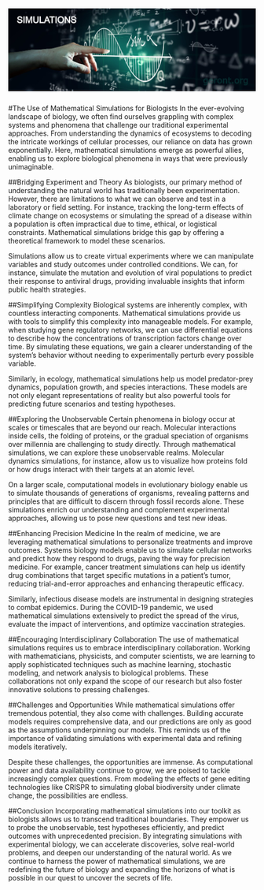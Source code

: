 <h1>
  <picture>
    <source media="(prefers-color-scheme: dark)" srcset="https://github.com/Govind-Prakash/Govind-Prakash/blob/main/Images/Mathematical%20Simulations.jpg">
    <img alt="nf-core/myfirstpipeline" src="https://github.com/Govind-Prakash/Govind-Prakash/blob/main/Images/Mathematical%20Simulations.jpg">
  </picture>
</h1>
#The Use of Mathematical Simulations for Biologists
In the ever-evolving landscape of biology, we often find ourselves grappling with complex systems and phenomena that challenge our traditional experimental approaches. From understanding the dynamics of ecosystems to decoding the intricate workings of cellular processes, our reliance on data has grown exponentially. Here, mathematical simulations emerge as powerful allies, enabling us to explore biological phenomena in ways that were previously unimaginable.

##Bridging Experiment and Theory
As biologists, our primary method of understanding the natural world has traditionally been experimentation. However, there are limitations to what we can observe and test in a laboratory or field setting. For instance, tracking the long-term effects of climate change on ecosystems or simulating the spread of a disease within a population is often impractical due to time, ethical, or logistical constraints. Mathematical simulations bridge this gap by offering a theoretical framework to model these scenarios.

Simulations allow us to create virtual experiments where we can manipulate variables and study outcomes under controlled conditions. We can, for instance, simulate the mutation and evolution of viral populations to predict their response to antiviral drugs, providing invaluable insights that inform public health strategies.

##Simplifying Complexity
Biological systems are inherently complex, with countless interacting components. Mathematical simulations provide us with tools to simplify this complexity into manageable models. For example, when studying gene regulatory networks, we can use differential equations to describe how the concentrations of transcription factors change over time. By simulating these equations, we gain a clearer understanding of the system’s behavior without needing to experimentally perturb every possible variable.

Similarly, in ecology, mathematical simulations help us model predator-prey dynamics, population growth, and species interactions. These models are not only elegant representations of reality but also powerful tools for predicting future scenarios and testing hypotheses.

##Exploring the Unobservable
Certain phenomena in biology occur at scales or timescales that are beyond our reach. Molecular interactions inside cells, the folding of proteins, or the gradual speciation of organisms over millennia are challenging to study directly. Through mathematical simulations, we can explore these unobservable realms. Molecular dynamics simulations, for instance, allow us to visualize how proteins fold or how drugs interact with their targets at an atomic level.

On a larger scale, computational models in evolutionary biology enable us to simulate thousands of generations of organisms, revealing patterns and principles that are difficult to discern through fossil records alone. These simulations enrich our understanding and complement experimental approaches, allowing us to pose new questions and test new ideas.

##Enhancing Precision Medicine
In the realm of medicine, we are leveraging mathematical simulations to personalize treatments and improve outcomes. Systems biology models enable us to simulate cellular networks and predict how they respond to drugs, paving the way for precision medicine. For example, cancer treatment simulations can help us identify drug combinations that target specific mutations in a patient’s tumor, reducing trial-and-error approaches and enhancing therapeutic efficacy.

Similarly, infectious disease models are instrumental in designing strategies to combat epidemics. During the COVID-19 pandemic, we used mathematical simulations extensively to predict the spread of the virus, evaluate the impact of interventions, and optimize vaccination strategies.

##Encouraging Interdisciplinary Collaboration
The use of mathematical simulations requires us to embrace interdisciplinary collaboration. Working with mathematicians, physicists, and computer scientists, we are learning to apply sophisticated techniques such as machine learning, stochastic modeling, and network analysis to biological problems. These collaborations not only expand the scope of our research but also foster innovative solutions to pressing challenges.

##Challenges and Opportunities
While mathematical simulations offer tremendous potential, they also come with challenges. Building accurate models requires comprehensive data, and our predictions are only as good as the assumptions underpinning our models. This reminds us of the importance of validating simulations with experimental data and refining models iteratively.

Despite these challenges, the opportunities are immense. As computational power and data availability continue to grow, we are poised to tackle increasingly complex questions. From modeling the effects of gene editing technologies like CRISPR to simulating global biodiversity under climate change, the possibilities are endless.

##Conclusion
Incorporating mathematical simulations into our toolkit as biologists allows us to transcend traditional boundaries. They empower us to probe the unobservable, test hypotheses efficiently, and predict outcomes with unprecedented precision. By integrating simulations with experimental biology, we can accelerate discoveries, solve real-world problems, and deepen our understanding of the natural world. As we continue to harness the power of mathematical simulations, we are redefining the future of biology and expanding the horizons of what is possible in our quest to uncover the secrets of life.
